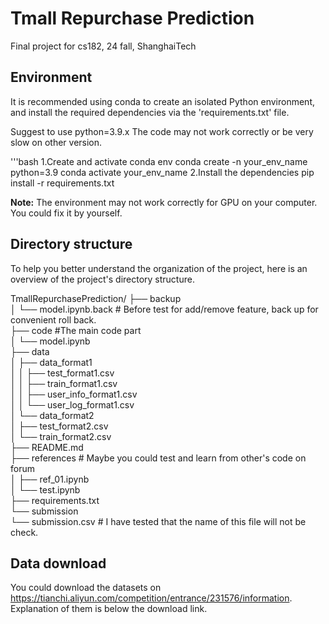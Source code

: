 # Tmall Repurchase Prediction
Final project for cs182, 24 fall, ShanghaiTech

## Environment
It is recommended using conda to create an isolated Python environment, and install the required dependencies via the 'requirements.txt' file.

Suggest to use python=3.9.x
The code may not work correctly or be very slow on other version.

'''bash
1.Create and activate conda env
conda create -n your_env_name python=3.9
conda activate your_env_name
2.Install the dependencies
pip install -r requirements.txt

**Note:** The environment may not work correctly for GPU on your computer. You could fix it by yourself.

## Directory structure
To help you better understand the organization of the project, here is an overview of the project's directory structure.

TmallRepurchasePrediction/
├── backup  
│   └── model.ipynb.back # Before test for add/remove feature, back up for convenient roll back.  
├── code #The main code part  
│   └── model.ipynb  
├── data  
│   ├── data_format1  
│   │   ├── test_format1.csv  
│   │   ├── train_format1.csv  
│   │   ├── user_info_format1.csv  
│   │   └── user_log_format1.csv  
│   └── data_format2  
│       ├── test_format2.csv  
│       └── train_format2.csv  
├── README.md  
├── references # Maybe you could test and learn from other's code on forum  
│   ├── ref_01.ipynb  
│   └── test.ipynb  
├── requirements.txt  
└── submission  
    └── submission.csv # I have tested that the name of this file will not be check.  

## Data download
You could download the datasets on https://tianchi.aliyun.com/competition/entrance/231576/information. Explanation of them is below the download link.